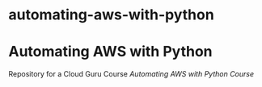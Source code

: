 # automating-aws-with-python
# Automating AWS with Python
Repository for a Cloud Guru Course *Automating AWS with Python Course*
